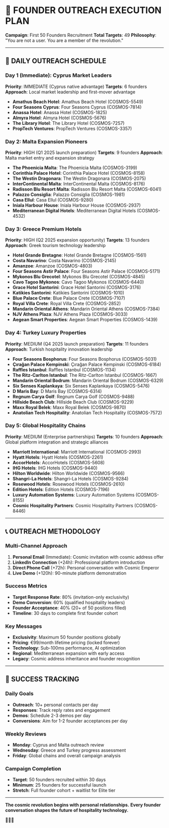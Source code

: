 # 🌌 FOUNDER OUTREACH EXECUTION PLAN

**Campaign**: First 50 Founders Recruitment
**Total Targets**: 49
**Philosophy**: "You are not a user. You are a member of the revolution."

---

## 📅 DAILY OUTREACH SCHEDULE

### Day 1 (Immediate): Cyprus Market Leaders
**Priority**: IMMEDIATE (Cyprus native advantage)
**Targets**: 6 founders
**Approach**: Local market leadership and first-mover advantage

- **Amathus Beach Hotel**: Amathus Beach Hotel (COSMOS-5549)
- **Four Seasons Cyprus**: Four Seasons Cyprus (COSMOS-7814)
- **Anassa Hotel**: Anassa Hotel (COSMOS-1825)
- **Almyra Hotel**: Almyra Hotel (COSMOS-5676)
- **The Library Hotel**: The Library Hotel (COSMOS-7257)
- **PropTech Ventures**: PropTech Ventures (COSMOS-3357)

### Day 2: Malta Expansion Pioneers
**Priority**: HIGH (Q1 2025 launch preparation)
**Targets**: 9 founders
**Approach**: Malta market entry and expansion strategy

- **The Phoenicia Malta**: The Phoenicia Malta (COSMOS-3199)
- **Corinthia Palace Hotel**: Corinthia Palace Hotel (COSMOS-8158)
- **The Westin Dragonara**: The Westin Dragonara (COSMOS-2075)
- **InterContinental Malta**: InterContinental Malta (COSMOS-8176)
- **Radisson Blu Resort Malta**: Radisson Blu Resort Malta (COSMOS-6041)
- **Palazzo Consiglia**: Palazzo Consiglia (COSMOS-1981)
- **Casa Ellul**: Casa Ellul (COSMOS-9280)
- **Iniala Harbour House**: Iniala Harbour House (COSMOS-2937)
- **Mediterranean Digital Hotels**: Mediterranean Digital Hotels (COSMOS-4532)

### Day 3: Greece Premium Hotels
**Priority**: HIGH (Q2 2025 expansion opportunity)
**Targets**: 13 founders
**Approach**: Greek tourism technology leadership

- **Hotel Grande Bretagne**: Hotel Grande Bretagne (COSMOS-1561)
- **Costa Navarino**: Costa Navarino (COSMOS-2145)
- **Amanzoe**: Amanzoe (COSMOS-4803)
- **Four Seasons Astir Palace**: Four Seasons Astir Palace (COSMOS-5171)
- **Mykonos Blu Grecotel**: Mykonos Blu Grecotel (COSMOS-4845)
- **Cavo Tagoo Mykonos**: Cavo Tagoo Mykonos (COSMOS-6440)
- **Grace Hotel Santorini**: Grace Hotel Santorini (COSMOS-3176)
- **Katikies Santorini**: Katikies Santorini (COSMOS-1010)
- **Blue Palace Crete**: Blue Palace Crete (COSMOS-7107)
- **Royal Villa Crete**: Royal Villa Crete (COSMOS-2852)
- **Mandarin Oriental Athens**: Mandarin Oriental Athens (COSMOS-7384)
- **NJV Athens Plaza**: NJV Athens Plaza (COSMOS-3033)
- **Aegean Smart Properties**: Aegean Smart Properties (COSMOS-1439)

### Day 4: Turkey Luxury Properties
**Priority**: MEDIUM (Q4 2025 launch preparation)
**Targets**: 11 founders
**Approach**: Turkish hospitality innovation leadership

- **Four Seasons Bosphorus**: Four Seasons Bosphorus (COSMOS-5031)
- **Çırağan Palace Kempinski**: Çırağan Palace Kempinski (COSMOS-6184)
- **Raffles Istanbul**: Raffles Istanbul (COSMOS-1134)
- **The Ritz-Carlton Istanbul**: The Ritz-Carlton Istanbul (COSMOS-1667)
- **Mandarin Oriental Bodrum**: Mandarin Oriental Bodrum (COSMOS-6329)
- **Six Senses Kaplankaya**: Six Senses Kaplankaya (COSMOS-5476)
- **D Maris Bay**: D Maris Bay (COSMOS-6314)
- **Regnum Carya Golf**: Regnum Carya Golf (COSMOS-9488)
- **Hillside Beach Club**: Hillside Beach Club (COSMOS-9229)
- **Maxx Royal Belek**: Maxx Royal Belek (COSMOS-9870)
- **Anatolian Tech Hospitality**: Anatolian Tech Hospitality (COSMOS-7572)

### Day 5: Global Hospitality Chains
**Priority**: MEDIUM (Enterprise partnerships)
**Targets**: 10 founders
**Approach**: Global platform integration and strategic alliances

- **Marriott International**: Marriott International (COSMOS-2993)
- **Hyatt Hotels**: Hyatt Hotels (COSMOS-2261)
- **AccorHotels**: AccorHotels (COSMOS-5608)
- **IHG Hotels**: IHG Hotels (COSMOS-9440)
- **Hilton Worldwide**: Hilton Worldwide (COSMOS-9566)
- **Shangri-La Hotels**: Shangri-La Hotels (COSMOS-9284)
- **Rosewood Hotels**: Rosewood Hotels (COSMOS-2610)
- **Edition Hotels**: Edition Hotels (COSMOS-7196)
- **Luxury Automation Systems**: Luxury Automation Systems (COSMOS-8155)
- **Cosmic Hospitality Partners**: Cosmic Hospitality Partners (COSMOS-8446)

---

## 📞 OUTREACH METHODOLOGY

### Multi-Channel Approach
1. **Personal Email** (Immediate): Cosmic invitation with cosmic address offer
2. **LinkedIn Connection** (+24h): Professional platform introduction
3. **Direct Phone Call** (+72h): Personal conversation with Cosmic Emperor
4. **Live Demo** (+120h): 90-minute platform demonstration

### Success Metrics
- **Target Response Rate**: 80% (invitation-only exclusivity)
- **Demo Conversion**: 60% (qualified hospitality leaders)
- **Founder Acceptance**: 40% (20+ of 50 positions filled)
- **Timeline**: 30 days to complete first founder cohort

### Key Messages
- **Exclusivity**: Maximum 50 founder positions globally
- **Pricing**: €99/month lifetime pricing (locked forever)
- **Technology**: Sub-100ms performance, AI optimization
- **Regional**: Mediterranean expansion with early access
- **Legacy**: Cosmic address inheritance and founder recognition

---

## 🎯 SUCCESS TRACKING

### Daily Goals
- **Outreach**: 10+ personal contacts per day
- **Responses**: Track reply rates and engagement
- **Demos**: Schedule 2-3 demos per day
- **Conversions**: Aim for 1-2 founder acceptances per day

### Weekly Reviews
- **Monday**: Cyprus and Malta outreach review
- **Wednesday**: Greece and Turkey progress assessment
- **Friday**: Global chains and overall campaign analysis

### Campaign Completion
- **Target**: 50 founders recruited within 30 days
- **Minimum**: 25 founders for successful launch
- **Stretch**: Full founder cohort + waitlist for Elite tier

---

**The cosmic revolution begins with personal relationships.**
**Every founder conversation shapes the future of hospitality technology.**

🌌👑🚀
